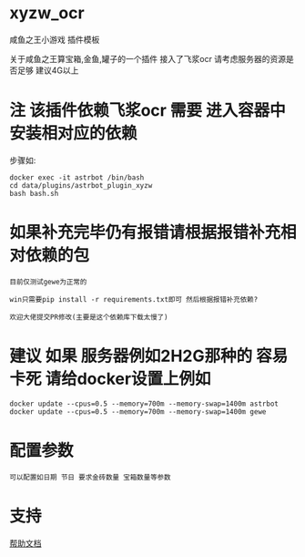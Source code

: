 # xyzw_ocr

咸鱼之王小游戏 插件模板

关于咸鱼之王算宝箱,金鱼,罐子的一个插件 接入了飞浆ocr 请考虑服务器的资源是否足够 建议4G以上

# 注 该插件依赖飞浆ocr 需要 进入容器中安装相对应的依赖
步骤如:

    docker exec -it astrbot /bin/bash
    cd data/plugins/astrbot_plugin_xyzw
    bash bash.sh



#   如果补充完毕仍有报错请根据报错补充相对依赖的包

    目前仅测试gewe为正常的
    
    win只需要pip install -r requirements.txt即可 然后根据报错补充依赖?
    
    欢迎大佬提交PR修改(主要是这个依赖库下载太慢了)

# 建议  如果 服务器例如2H2G那种的 容易卡死  请给docker设置上例如

    docker update --cpus=0.5 --memory=700m --memory-swap=1400m astrbot
    docker update --cpus=0.5 --memory=700m --memory-swap=1400m gewe

# 配置参数
    可以配置如日期 节日 要求金砖数量 宝箱数量等参数


# 支持

[帮助文档](https://github.com/XuYingJie-cmd/astrbot_plugin_xyzw)
